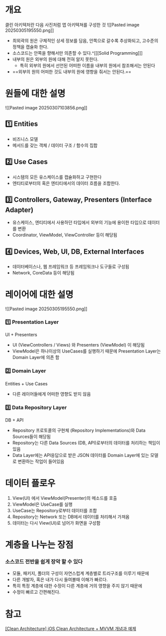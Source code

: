 
<br>

# 개요

클린 아키텍처란 다음 사진처럼 앱 아키텍쳐를 구성한 것
![[Pasted image 20250305195550.png]]
- 최외곽의 원은 구체적인 상세 정보를 담음, 안쪽으로 갈수록 추상화되고, 고수준의 정책을 캡슐화 한다.
- 소스코드는 안쪽을 향해서만 의존할 수 있다.^[[[Solid Programming]]]
- 내부의 원은 외부의 원에 대해 전혀 알지 못한다.
	- 특히 외부의 원에서 선언된 어떠한 이름을 내부의 원에서 참조해서는 안된다
- ==외부의 원의 어떠한 것도 내부의 원에 영향을 줘서는 안된다.==

# 원들에 대한 설명

![[Pasted image 20250307103856.png]]
## 1️⃣ Entities

- 비즈니스 모델
- 메서드를 갖는 객체 / 데이터 구조 / 함수의 집합

## 2️⃣ Use Cases

- 시스템의 모든 유스케이스를 캡슐화하고 구현한다
- 엔티티로부터의 혹은 엔티티에서의 데이터 흐름을 조합한다.


## 3️⃣ Controllers, Gateway, Presenters (Interface Adapter)

- 유스케이스, 엔티티에서 사용하던 타입에서 외부의 기능에 용이한 타입으로 데이터를 변환
- Coordinator, ViewModel, ViewController 등이 해당됨

## 4️⃣ Devices, Web, UI, DB, External Interfaces

-  데이터베이스나, 웹 프레임워크 등 프레임워크나 도구들로 구성됨
- Network, CoreData 등이 해당됨


# 레이어에 대한 설명
![[Pasted image 20250305195550.png]]
### 1️⃣ Presentation Layer

UI + Presenters
- UI (ViewControllers / Views) 와 Presenters (ViewModel) 이 해당됨
- ViewModel은 하나이상의 UseCases를 실행하기 때문에 Presentation Layer는 Domain Layer에 의존 함


### 2️⃣ Domain Layer

Entities + Use Cases
- 다른 레이어들에게 어떠한 영향도 받지 않음


### 3️⃣ Data Repository Layer

DB + API
- Repository 프로토콜의 구현체 (Repository Implementations)와 Data Sources들이 해당됨
- Repository는 다른 Data Sources (DB, API)로부터의  데이터를 처리하는 책임이 있음
- Data Layer에는 API응답으로 받은 JSON 데이터를 Domain Layer에 있는 모델로 변환하는 작업이 들어있음


# 데이터 플로우
1. View(UI) 에서 ViewModel(Presenter)의 메소드를 호출
2. ViewModel은 UseCase를 실행
3. UseCase는 Repository로부터 데이터를 조합
4. Repository는 Network 또는 DB에서 데이터를 처리해서 가져옴
5. 데이터는 다시 View(UI)로 넘어가 화면을 구성함

# 계층을 나누는 장점
### 소스코드 전반을 쉽게 장악 할 수 있다
- 모듈, 패키지, 폴더의 구성이 자연스럽계 계층별로 트리구조를 이루기 때문에
- 다른 개발자, 혹은 내가 다시 들여볼때 이해가 빠르다.
- 특히 특정 계층에 대한 수정이 다른 계층에 거의 영향을 주지 않기 때문에
- 수정이 빠르고 간편해진다.



# 참고
[\[Clean Architecture\] iOS Clean Architecture + MVVM 개념과 예제](https://eunjin3786.tistory.com/207?category=837198)
